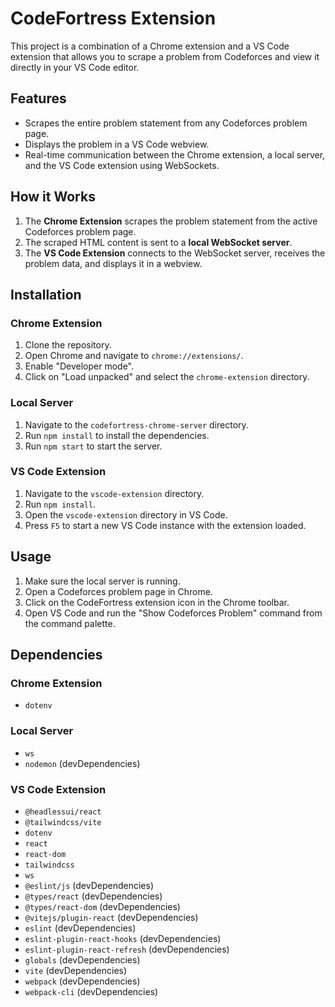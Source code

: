 # CodeFortress Extension

This project is a combination of a Chrome extension and a VS Code extension that allows you to scrape a problem from Codeforces and view it directly in your VS Code editor.

## Features

* Scrapes the entire problem statement from any Codeforces problem page.
* Displays the problem in a VS Code webview.
* Real-time communication between the Chrome extension, a local server, and the VS Code extension using WebSockets.

## How it Works

1.  The **Chrome Extension** scrapes the problem statement from the active Codeforces problem page.
2.  The scraped HTML content is sent to a **local WebSocket server**.
3.  The **VS Code Extension** connects to the WebSocket server, receives the problem data, and displays it in a webview.

## Installation

### Chrome Extension

1.  Clone the repository.
2.  Open Chrome and navigate to `chrome://extensions/`.
3.  Enable "Developer mode".
4.  Click on "Load unpacked" and select the `chrome-extension` directory.

### Local Server

1.  Navigate to the `codefortress-chrome-server` directory.
2.  Run `npm install` to install the dependencies.
3.  Run `npm start` to start the server.

### VS Code Extension

1.  Navigate to the `vscode-extension` directory.
2.  Run `npm install`.
3.  Open the `vscode-extension` directory in VS Code.
4.  Press `F5` to start a new VS Code instance with the extension loaded.

## Usage

1.  Make sure the local server is running.
2.  Open a Codeforces problem page in Chrome.
3.  Click on the CodeFortress extension icon in the Chrome toolbar.
4.  Open VS Code and run the "Show Codeforces Problem" command from the command palette.

## Dependencies

### Chrome Extension
* `dotenv`

### Local Server
* `ws`
* `nodemon` (devDependencies)

### VS Code Extension
* `@headlessui/react`
* `@tailwindcss/vite`
* `dotenv`
* `react`
* `react-dom`
* `tailwindcss`
* `ws`
* `@eslint/js` (devDependencies)
* `@types/react` (devDependencies)
* `@types/react-dom` (devDependencies)
* `@vitejs/plugin-react` (devDependencies)
* `eslint` (devDependencies)
* `eslint-plugin-react-hooks` (devDependencies)
* `eslint-plugin-react-refresh` (devDependencies)
* `globals` (devDependencies)
* `vite` (devDependencies)
* `webpack` (devDependencies)
* `webpack-cli` (devDependencies)
